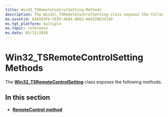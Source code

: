 ```yaml
---
title: Win32_TSRemoteControlSetting Methods
description: The Win32\_TSRemoteControlSetting class exposes the following methods.
ms.assetid: 6AA593F6-FE93-4EB4-AE62-A64220E32149
ms.tgt_platform: multiple
ms.topic: reference
ms.date: 05/31/2018
---
```


# Win32\_TSRemoteControlSetting Methods

The [**Win32\_TSRemoteControlSetting**](win32-tsremotecontrolsetting.md) class exposes the following methods.

## In this section

-   [**RemoteControl method**](win32-tsremotecontrolsetting-remotecontrol.md)

 

 




